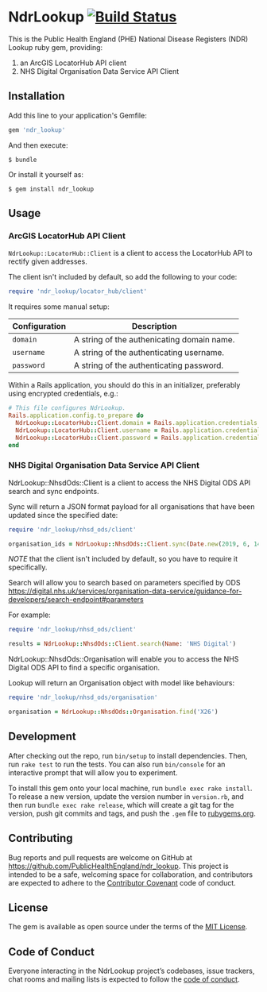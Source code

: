 # NdrLookup [![Build Status](https://travis-ci.org/PublicHealthEngland/ndr_lookup.svg?branch=master)](https://travis-ci.org/PublicHealthEngland/ndr_lookup)

This is the Public Health England (PHE) National Disease Registers (NDR) Lookup ruby gem,
providing:

1. an ArcGIS LocatorHub API client
2. NHS Digital Organisation Data Service API Client

## Installation

Add this line to your application's Gemfile:

```ruby
gem 'ndr_lookup'
```

And then execute:

    $ bundle

Or install it yourself as:

    $ gem install ndr_lookup

## Usage

### ArcGIS LocatorHub API Client

`NdrLookup::LocatorHub::Client` is a client to access the LocatorHub API to rectify given addresses.

The client isn't included by default, so add the following to your code:

```ruby
require 'ndr_lookup/locator_hub/client'
```

It requires some manual setup:

Configuration | Description
--- | ---
`domain` | A string of the authenicating domain name.
`username` | A string of the authenticating username.
`password` | A string of the authenticating password.

Within a Rails application, you should do this in an initializer, preferably using encrypted credentials, e.g.:

```ruby
# This file configures NdrLookup.
Rails.application.config.to_prepare do
  NdrLookup::LocatorHub::Client.domain = Rails.application.credentials.production[:locator_hub_api][:domain]
  NdrLookup::LocatorHub::Client.username = Rails.application.credentials.production[:locator_hub_api][:username]
  NdrLookup::LocatorHub::Client.password = Rails.application.credentials.production[:locator_hub_api][:password]
end
```

### NHS Digital Organisation Data Service API Client

NdrLookup::NhsdOds::Client is a client to access the NHS Digital ODS API search and sync endpoints.

Sync will return a JSON format payload for all organisations that have been updated since the specified date:

```ruby
require 'ndr_lookup/nhsd_ods/client'

organisation_ids = NdrLookup::NhsdOds::Client.sync(Date.new(2019, 6, 14))
```

*NOTE* that the client isn't included by default, so you have to require it specifically.

Search will allow you to search based on parameters specified by ODS
https://digital.nhs.uk/services/organisation-data-service/guidance-for-developers/search-endpoint#parameters

For example:

```ruby
require 'ndr_lookup/nhsd_ods/client'

results = NdrLookup::NhsdOds::Client.search(Name: 'NHS Digital')
```

NdrLookup::NhsdOds::Organisation will enable you to access the NHS Digital ODS API to find a specific organisation.

Lookup will return an Organisation object with model like behaviours:

```ruby
require 'ndr_lookup/nhsd_ods/organisation'

organisation = NdrLookup::NhsdOds::Organisation.find('X26')
```

## Development

After checking out the repo, run `bin/setup` to install dependencies. Then, run `rake test` to run the tests. You can also run `bin/console` for an interactive prompt that will allow you to experiment.

To install this gem onto your local machine, run `bundle exec rake install`. To release a new version, update the version number in `version.rb`, and then run `bundle exec rake release`, which will create a git tag for the version, push git commits and tags, and push the `.gem` file to [rubygems.org](https://rubygems.org).

## Contributing

Bug reports and pull requests are welcome on GitHub at https://github.com/PublicHealthEngland/ndr_lookup. This project is intended to be a safe, welcoming space for collaboration, and contributors are expected to adhere to the [Contributor Covenant](http://contributor-covenant.org) code of conduct.

## License

The gem is available as open source under the terms of the [MIT License](https://opensource.org/licenses/MIT).

## Code of Conduct

Everyone interacting in the NdrLookup project’s codebases, issue trackers, chat rooms and mailing lists is expected to follow the [code of conduct](https://github.com/PublicHealthEngland/ndr_lookup/blob/master/CODE_OF_CONDUCT.md).
